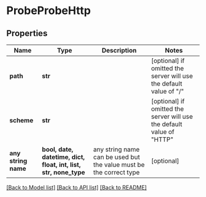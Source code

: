# ProbeProbeHttp


## Properties
Name | Type | Description | Notes
------------ | ------------- | ------------- | -------------
**path** | **str** |  | [optional]  if omitted the server will use the default value of "/"
**scheme** | **str** |  | [optional]  if omitted the server will use the default value of "HTTP"
**any string name** | **bool, date, datetime, dict, float, int, list, str, none_type** | any string name can be used but the value must be the correct type | [optional]

[[Back to Model list]](../README.md#documentation-for-models) [[Back to API list]](../README.md#documentation-for-api-endpoints) [[Back to README]](../README.md)


